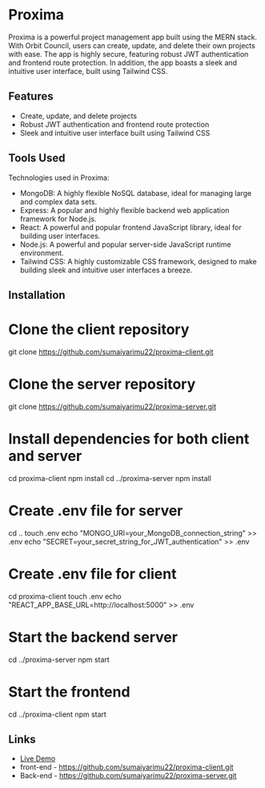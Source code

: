 # Proxima

Proxima is a powerful project management app built using the MERN stack. With Orbit Council, users can create, update, and delete their own projects with ease. The app is highly secure, featuring robust JWT authentication and frontend route protection. In addition, the app boasts a sleek and intuitive user interface, built using Tailwind CSS.

## Features

- Create, update, and delete projects
- Robust JWT authentication and frontend route protection
- Sleek and intuitive user interface built using Tailwind CSS

## Tools Used

Technologies used in Proxima:
- MongoDB: A highly flexible NoSQL database, ideal for managing large and complex data sets.
- Express: A popular and highly flexible backend web application framework for Node.js.
- React: A powerful and popular frontend JavaScript library, ideal for building user interfaces.
- Node.js: A powerful and popular server-side JavaScript runtime environment.
- Tailwind CSS: A highly customizable CSS framework, designed to make building sleek and intuitive user interfaces a breeze.


## Installation

# Clone the client repository
git clone https://github.com/sumaiyarimu22/proxima-client.git

# Clone the server repository
git clone https://github.com/sumaiyarimu22/proxima-server.git

# Install dependencies for both client and server
cd proxima-client
npm install
cd ../proxima-server
npm install

# Create .env file for server
cd ..
touch .env
echo "MONGO_URI=your_MongoDB_connection_string" >> .env
echo "SECRET=your_secret_string_for_JWT_authentication" >> .env

# Create .env file for client
cd proxima-client
touch .env
echo "REACT_APP_BASE_URL=http://localhost:5000" >> .env

# Start the backend server
cd ../proxima-server
npm start

# Start the frontend
cd ../proxima-client
npm start



## Links

- [Live Demo](https://proxima-prooo.netlify.app)
- front-end - https://github.com/sumaiyarimu22/proxima-client.git
- Back-end - https://github.com/sumaiyarimu22/proxima-server.git
